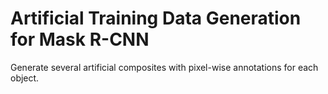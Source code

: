 # Artificial Training Data Generation for Mask R-CNN

Generate several artificial composites with pixel-wise annotations for each object.
